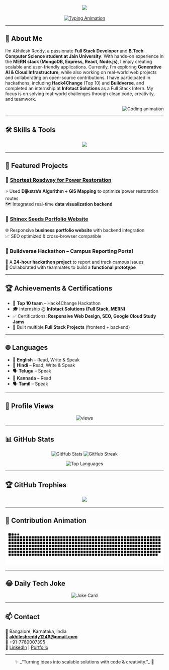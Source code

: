 <!-- Animated Header -->
<p align="center">
  <img src="https://capsule-render.vercel.app/api?type=waving&height=200&color=gradient&text=👋%20Hi,%20I'm%20Akhilesh%20Reddy&fontSize=40&fontAlignY=35&animation=twinkling&fontColor=ffffff" />
</p>

<!-- Typing Animation -->
<p align="center">
  <a href="https://git.io/typing-svg">
    <img src="https://readme-typing-svg.herokuapp.com?font=Fira+Code&size=24&duration=2500&pause=1000&color=14B8A6&center=true&vCenter=true&width=650&lines=🚀+Full+Stack+Developer;🌱+Exploring+AI+%26+Cloud;💡+Turning+ideas+into+solutions;🤝+Open+to+collaborations" alt="Typing Animation" />
  </a>
</p>

---

## 🌟 About Me  

<p align="left">
I’m Akhilesh Reddy, a passionate <b>Full Stack Developer</b> and <b>B.Tech Computer Science student at Jain University</b>.  
With hands-on experience in the <b>MERN stack (MongoDB, Express, React, Node.js)</b>, I enjoy creating scalable and user-friendly applications.  
Currently, I’m exploring <b>Generative AI & Cloud Infrastructure</b>, while also working on real-world web projects and collaborating on open-source contributions.  
I have participated in hackathons, including <b>Hack4Change</b> (Top 10) and <b>Buildverse</b>, and completed an internship at <b>Infotact Solutions</b> as a Full Stack Intern.  
My focus is on solving real-world challenges through clean code, creativity, and teamwork.
</p>

<p align="right">
  <img src="https://raw.githubusercontent.com/abhisheknaiidu/abhisheknaiidu/master/code.gif" alt="Coding animation" width="300" style="background:none; border:none; box-shadow:none;" />
</p>

---



## 🛠 Skills & Tools  

<p align="center">
  <img src="https://skillicons.dev/icons?i=html,css,javascript,php,python,cpp,java,react,nodejs,mongodb,sql,firebase,git,github,vscode,postman,figma" />
</p>

---

## 📂 Featured Projects  

### 🔹 [Shortest Roadway for Power Restoration](https://github.com/akhilesh-reddy2005/Shortest-Roadway-for-Power-Restoration)  
⚡ Used **Dijkstra’s Algorithm + GIS Mapping** to optimize power restoration routes  
🗺️ Integrated real-time **data visualization backend**  

### 🔹 [Shinex Seeds Portfolio Website](#)  
🌐 Responsive **business portfolio website** with backend integration  
📈 SEO optimized & cross-browser compatible  

### 🔹 Buildverse Hackathon – Campus Reporting Portal  
🏫 A **24-hour hackathon project** to report and track campus issues  
🤝 Collaborated with teammates to build a **functional prototype**  

---

## 🏆 Achievements & Certifications  

- 🥇 **Top 10 team** – Hack4Change Hackathon  
- 🎓 Internship @ **Infotact Solutions (Full Stack, MERN)**  
- ✅ Certifications: **Responsive Web Design, SEO, Google Cloud Study Jams**  
- 🏅 Built multiple **Full Stack Projects** (frontend + backend)  

---

## 🌐 Languages  

- 🏅 **English** – Read, Write & Speak  
- 🏅 **Hindi** – Read, Write & Speak  
- 🗣 **Telugu** – Speak  
- 📖 **Kannada** – Read  
- 🗣 **Tamil** – Speak  

---

## 👀 Profile Views  
<p align="center">
  <img src="https://komarev.com/ghpvc/?username=akhilesh-reddy2005&label=Profile%20Views&color=0e75b6&style=for-the-badge" alt="views"/>
</p>

---

## 📊 GitHub Stats  

<p align="center">
  <img src="https://github-readme-stats.vercel.app/api?username=akhilesh-reddy2005&show_icons=true&theme=tokyonight&hide_border=true&border_radius=15" height="180" alt="GitHub Stats"/>
  <img src="https://github-readme-streak-stats.herokuapp.com/?user=akhilesh-reddy2005&theme=tokyonight&hide_border=true&border_radius=15" height="180" alt="GitHub Streak"/>
</p>

<p align="center">
  <img src="https://github-readme-stats.vercel.app/api/top-langs/?username=akhilesh-reddy2005&layout=compact&theme=tokyonight&hide_border=true&border_radius=15" height="180" alt="Top Languages"/>
</p>

---

## 🏆 GitHub Trophies  

<p align="center">
  <img src="https://github-profile-trophy.vercel.app/?username=akhilesh-reddy2005&theme=algolia&no-frame=true&margin-w=15&margin-h=15&row=1&column=6" />
</p>

---

## 🐍 Contribution Animation  

<p align="center">
  <img src="https://raw.githubusercontent.com/Platane/snk/output/github-contribution-grid-snake.svg" alt="snake animation"/>
</p>

---

## 😂 Daily Tech Joke  

<p align="center">
  <img src="https://readme-jokes.vercel.app/api?theme=tokyonight" alt="Joke Card"/>
</p>

---

## 📫 Contact  

📍 Bangalore, Karnataka, India  
📧 **akhileshreddy1246@gmail.com**  
📱 +91-7760007395  
🔗 [LinkedIn](https://www.linkedin.com/in/akhilesh-reddy-612580292/) | [Portfolio](https://akhilesh-portfolio-taupe.vercel.app/)  

---

<p align="center">
  ✨ _“Turning ideas into scalable solutions with code & creativity.”_ 🚀
</p>
